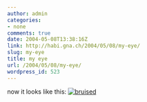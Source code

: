 ```yaml
---
author: admin
categories:
- none
comments: true
date: 2004-05-08T13:38:16Z
link: http://habi.gna.ch/2004/05/08/my-eye/
slug: my-eye
title: my eye
url: /2004/05/08/my-eye/
wordpress_id: 523
---
```


now it looks like this:
[![bruised](http://habi.gna.ch/blog/images/bruised-tm.jpg)](http://habi.gna.ch/blog/images/bruised.jpg)
